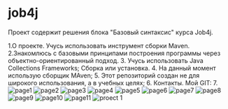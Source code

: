 # job4j
Проект содержит решения блока "Базовый синтаксис" курса Job4j.

1.О проекте. Учусь использовать инструмент сборки Maven. 
2.Знакомлюсь с базовыми принципами построения программы через объектно-ориентированный подход.
3. Учусь использовать Java Collections Frameworks;
   Сборка или установка.
4. На данный момент использую сборщик MAven;
5. Этот репозиторий создан не для широкого использования, а в учебных целях;
6. Контакты. Мой GIT:
7. ![page1](https://user-images.githubusercontent.com/90953646/135979880-9b09da8b-4dd3-4e39-8822-e748bae98d25.jpg)
   ![page2](https://user-images.githubusercontent.com/90953646/135980115-e30a8de7-5739-41bb-97f8-00886d6530ad.jpg)
   ![page3](https://user-images.githubusercontent.com/90953646/135980121-784e8d28-cb04-4567-b794-794a3bf7901c.jpg)
   ![page4](https://user-images.githubusercontent.com/90953646/135980123-3b2e9016-07ca-4d12-b7f5-4bac4f7e99c4.jpg)
   ![page5](https://user-images.githubusercontent.com/90953646/135980127-218b51e0-40ef-43b9-9694-70ffa8e22fa9.jpg)
   ![page6](https://user-images.githubusercontent.com/90953646/135980129-c7d803be-9116-4a3f-8a0f-0f7fa69decd9.jpg)
   ![page7](https://user-images.githubusercontent.com/90953646/135980130-f1ea2f0b-b4b8-4c93-bc46-1e82e8c431b2.jpg)
   ![page8](https://user-images.githubusercontent.com/90953646/135980133-97b8cfc6-2743-4f5a-bc2f-4a897591e605.jpg)
   ![page9](https://user-images.githubusercontent.com/90953646/135980136-a1de9b51-15c3-4921-9fc8-216cf060cd30.jpg)
   ![page10](https://user-images.githubusercontent.com/90953646/135980137-7f183183-3d48-4f5c-abea-1eb7e6b1a061.jpg)
   ![page11](https://user-images.githubusercontent.com/90953646/135980145-d7778669-98a2-415f-beef-d3302828d6bc.jpg)
   ![proect 1](https://user-images.githubusercontent.com/90953646/135980148-22815dff-6909-43c5-97b8-d78d44c17be0.png)